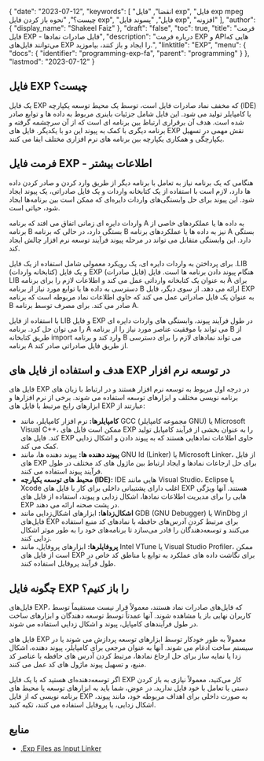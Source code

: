 {
  "date": "2023-07-12",
  "keywords": [
"انقضا",
"فایل exp",
"فایل exp mpeg چیست؟",
"نحوه باز کردن فایل exp",
"فایل",
"پسوند فایل exp",
"افزونه"
],
  "author": {
    "display_name": "Shakeel Faiz"
},
  "draft": "false",
  "toc": true,
  "title": "فرمت فایل EXP - فایل صادرات نمادها",
  "description": "درباره فرمت EXP و APIهایی که می‌توانند فایل‌های EXP را ایجاد و باز کنند، بیاموزید.",
  "linktitle": "EXP",
  "menu": {
    "docs": {
      "identifier": "programming-exp-fa",
      "parent": "programming"
}
},
  "lastmod": "2023-07-12"
}

## فایل EXP چیست؟

یک فایل EXP که مخفف نماد صادرات فایل است، توسط یک محیط توسعه یکپارچه (IDE) یا کامپایلر تولید می شود. این فایل شامل جزئیات باینری مربوط به داده ها و توابع صادر شده است. هدف آن برقراری ارتباط بین برنامه ای است که از آن سرچشمه گرفته و برنامه دیگری با کمک به پیوند این دو با یکدیگر. فایل های EXP نقش مهمی در تسهیل یکپارچگی و همکاری یکپارچه بین برنامه های نرم افزاری مختلف ایفا می کنند.

## فرمت فایل EXP - اطلاعات بیشتر

هنگامی که یک برنامه نیاز به تعامل با برنامه دیگر از طریق وارد کردن و صادر کردن داده ها دارد، لازم است با استفاده از یک کتابخانه واردات و یک فایل صادراتی، یک پیوند ایجاد شود. این پیوند برای حل وابستگی‌های واردات دایره‌ای که ممکن است بین برنامه‌ها ایجاد شود، حیاتی است.

واردات دایره ای زمانی اتفاق می افتد که برنامه A به داده ها یا عملکردهای خاصی از برنامه B بستگی دارد، در حالی که برنامه B نیز به داده ها یا عملکردهای برنامه A بستگی دارد. این وابستگی متقابل می تواند در مرحله پیوند فرآیند توسعه نرم افزار چالش ایجاد کند.

برای پرداختن به واردات دایره ای، یک رویکرد معمولی شامل استفاده از یک فایل .LIB (کتابخانه واردات) و یک فایل EXP (فایل صادرات) هنگام پیوند دادن برنامه ها است. فایل LIB به عنوان یک کتابخانه وارداتی عمل می کند و اطلاعات لازم را برای برنامه A برای دسترسی به داده ها یا توابع مورد نیاز از برنامه B ارائه می دهد. از سوی دیگر، فایل EXP به عنوان یک فایل صادراتی عمل می کند که حاوی اطلاعات نماد مربوطه است که برنامه B صادر می کند. برای مصرف توسط برنامه A.

با استفاده از فایل LIB و فایل EXP در طول فرآیند پیوند، وابستگی های واردات دایره ای را می توان حل کرد. برنامه A می تواند با موفقیت عناصر مورد نیاز را از برنامه B از طریق کتابخانه import وارد کند و برنامه B می تواند نمادهای لازم را برای دسترسی برنامه A از طریق فایل صادراتی صادر کند.

## هدف و استفاده از فایل های EXP در توسعه نرم افزار

فایل های EXP در درجه اول مربوط به توسعه نرم افزار هستند و در ارتباط با زبان های برنامه نویسی مختلف و ابزارهای توسعه استفاده می شوند. برخی از نرم افزارها و ابزارهای رایج مرتبط با فایل های EXP عبارتند از:

- **کامپایلرها:** نرم افزار کامپایلر، مانند GCC (مجموعه کامپایلر GNU) یا Microsoft Visual C++، ممکن است فایل های EXP را به عنوان بخشی از فرآیند کامپایل تولید کند. فایل های EXP حاوی اطلاعات نمادهایی هستند که به پیوند دادن و اشکال زدایی کمک می کند.
- **پیوند دهنده ها:** پیوند دهنده ها، مانند GNU ld (Linker) یا Microsoft Linker، از فایل های EXP برای حل ارجاعات نمادها و ایجاد ارتباط بین ماژول های کد مختلف در طول فرآیند پیوند استفاده می کنند.
- **محیط های توسعه یکپارچه (IDE):** IDE هایی مانند Visual Studio، Eclipse یا Xcode اغلب دارای پشتیبانی داخلی برای کار با فایل های EXP هستند. آنها ویژگی هایی را برای مدیریت اطلاعات نمادها، اشکال زدایی و پیوند، استفاده از فایل های EXP در پشت صحنه ارائه می دهند.
- **اشکال‌زداها:** ابزارهای اشکال‌زدایی مانند GDB (GNU Debugger) یا WinDbg از فایل‌های EXP برای مرتبط کردن آدرس‌های حافظه با نمادهای کد منبع استفاده می‌کنند و توسعه‌دهندگان را قادر می‌سازد تا برنامه‌های خود را به طور موثر اشکال زدایی کنند.
- **پروفایلرها:** ابزارهای پروفایل، مانند Intel VTune یا Visual Studio Profiler، ممکن است از فایل های EXP برای نگاشت داده های عملکرد به توابع یا مناطق کد خاص در طول فرآیند پروفایل استفاده کنند.

## چگونه فایل EXP را باز کنیم؟

فایل‌های EXP، که فایل‌های صادرات نماد هستند، معمولاً قرار نیست مستقیماً توسط کاربران نهایی باز یا مشاهده شوند. آنها عمدتاً توسط توسعه دهندگان و ابزارهای ساخت در طول فرآیندهای کامپایل، پیوند و اشکال زدایی استفاده می شوند.

فایل های EXP معمولاً به طور خودکار توسط ابزارهای توسعه پردازش می شوند یا در سیستم ساخت ادغام می شوند. آنها به عنوان مرجعی برای کامپایلر، پیوند دهنده، اشکال زدا یا نمایه ساز برای حل ارجاع نمادها، مرتبط کردن آدرس های حافظه با عناصر کد منبع، و تسهیل پیوند ماژول های کد عمل می کنند.

اگر توسعه‌دهنده‌ای هستید که با یک فایل EXP کار می‌کنید، معمولاً نیازی به باز کردن دستی یا تعامل با خود فایل ندارید. در عوض، شما باید به ابزارهای توسعه یا محیط های برنامه نویسی که از فایل EXP به صورت داخلی برای اهداف مربوطه خود، مانند پیوند، اشکال زدایی، یا پروفایل استفاده می کنند، تکیه کنید.

## منابع
* [.Exp Files as Input Linker](https://learn.microsoft.com/en-us/cpp/build/reference/dot-exp-files-as-linker-input?view=msvc-170)


